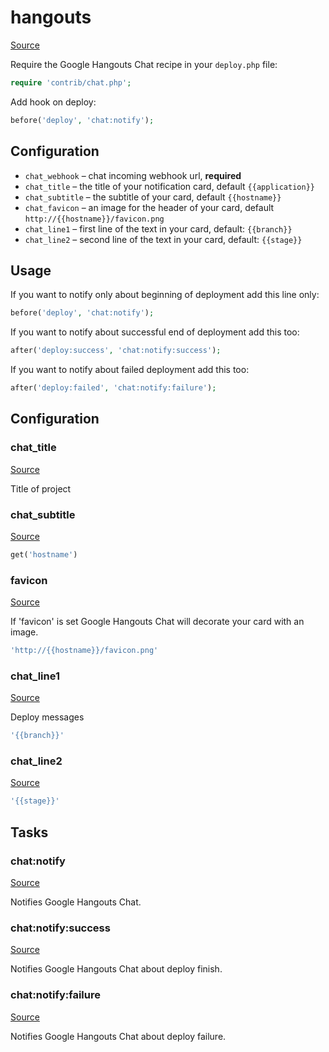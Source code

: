 <!-- DO NOT EDIT THIS FILE! -->
<!-- Instead edit contrib/hangouts.php -->
<!-- Then run bin/docgen -->

# hangouts

[Source](/contrib/hangouts.php)



Require the Google Hangouts Chat recipe in your `deploy.php` file:

```php
require 'contrib/chat.php';
```

Add hook on deploy:

```php
before('deploy', 'chat:notify');
```

## Configuration

- `chat_webhook` – chat incoming webhook url, **required**
- `chat_title` – the title of your notification card, default `{{application}}`
- `chat_subtitle` – the subtitle of your card, default `{{hostname}}`
- `chat_favicon` – an image for the header of your card, default `http://{{hostname}}/favicon.png`
- `chat_line1` – first line of the text in your card, default: `{{branch}}`
- `chat_line2` – second line of the text in your card, default: `{{stage}}`

## Usage

If you want to notify only about beginning of deployment add this line only:

```php
before('deploy', 'chat:notify');
```

If you want to notify about successful end of deployment add this too:

```php
after('deploy:success', 'chat:notify:success');
```

If you want to notify about failed deployment add this too:

```php
after('deploy:failed', 'chat:notify:failure');
```



## Configuration
### chat_title
[Source](https://github.com/deployphp/deployer/blob/master/contrib/hangouts.php#L50)

Title of project



### chat_subtitle
[Source](https://github.com/deployphp/deployer/blob/master/contrib/hangouts.php#L54)



```php title="Default value"
get('hostname')
```


### favicon
[Source](https://github.com/deployphp/deployer/blob/master/contrib/hangouts.php#L57)

If 'favicon' is set Google Hangouts Chat will decorate your card with an image.

```php title="Default value"
'http://{{hostname}}/favicon.png'
```


### chat_line1
[Source](https://github.com/deployphp/deployer/blob/master/contrib/hangouts.php#L60)

Deploy messages

```php title="Default value"
'{{branch}}'
```


### chat_line2
[Source](https://github.com/deployphp/deployer/blob/master/contrib/hangouts.php#L61)



```php title="Default value"
'{{stage}}'
```



## Tasks

### chat:notify
[Source](https://github.com/deployphp/deployer/blob/master/contrib/hangouts.php#L64)

Notifies Google Hangouts Chat.




### chat:notify:success
[Source](https://github.com/deployphp/deployer/blob/master/contrib/hangouts.php#L106)

Notifies Google Hangouts Chat about deploy finish.




### chat:notify:failure
[Source](https://github.com/deployphp/deployer/blob/master/contrib/hangouts.php#L148)

Notifies Google Hangouts Chat about deploy failure.





